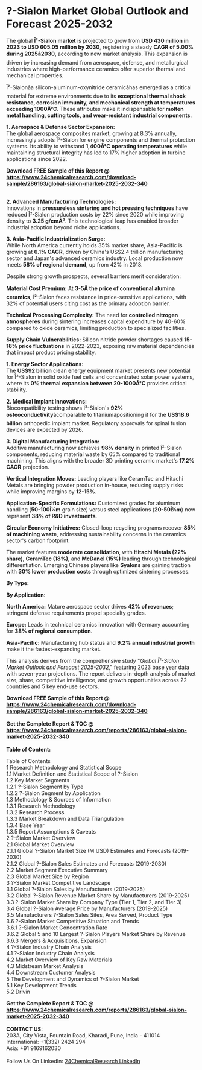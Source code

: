 <h1>?-Sialon Market Global Outlook and Forecast 2025-2032</h1><p>The global <strong>Î²-Sialon market</strong> is projected to grow from <strong>USD 430 million in 2023 to USD 605.05 million by 2030</strong>, registering a steady <strong>CAGR of 5.00% during 2025â2030</strong>, according to new market analysis. This expansion is driven by increasing demand from aerospace, defense, and metallurgical industries where high-performance ceramics offer superior thermal and mechanical properties.</p><p>Î²-Sialonâa silicon-aluminum-oxynitride ceramicâhas emerged as a critical material for extreme environments due to its <strong>exceptional thermal shock resistance, corrosion immunity, and mechanical strength at temperatures exceeding 1000Â°C</strong>. These attributes make it indispensable for <strong>molten metal handling, cutting tools, and wear-resistant industrial components</strong>.</p><p><strong>1. Aerospace &amp; Defense Sector Expansion:</strong><br>
The global aerospace composites market, growing at 8.3% annually, increasingly adopts Î²-Sialon for engine components and thermal protection systems. Its ability to withstand <strong>1,400Â°C operating temperatures</strong> while maintaining structural integrity has led to 17% higher adoption in turbine applications since 2022.</p><div><b>Download FREE Sample of this Report @ 
            <a href="https://www.24chemicalresearch.com/download-sample/286163/global-sialon-market-2025-2032-340">
            https://www.24chemicalresearch.com/download-sample/286163/global-sialon-market-2025-2032-340</a></b></div><br><p><strong>2. Advanced Manufacturing Technologies:</strong><br>
Innovations in <strong>pressureless sintering and hot pressing techniques</strong> have reduced Î²-Sialon production costs by 22% since 2020 while improving density to <strong>3.25 g/cmÂ³</strong>. This technological leap has enabled broader industrial adoption beyond niche applications.</p><p><strong>3. Asia-Pacific Industrialization Surge:</strong><br>
While North America currently holds 35% market share, Asia-Pacific is growing at <strong>6.1% CAGR</strong>, driven by China's US$2.4 trillion manufacturing sector and Japan's advanced ceramics industry. Local production now meets <strong>58% of regional demand</strong>, up from 42% in 2018.</p><p>Despite strong growth prospects, several barriers merit consideration:</p><p><strong>Material Cost Premium:</strong> At <strong>3-5Ã the price of conventional alumina ceramics</strong>, Î²-Sialon faces resistance in price-sensitive applications, with 32% of potential users citing cost as the primary adoption barrier.</p><p><strong>Technical Processing Complexity:</strong> The need for <strong>controlled nitrogen atmospheres</strong> during sintering increases capital expenditure by 40-60% compared to oxide ceramics, limiting production to specialized facilities.</p><p><strong>Supply Chain Vulnerabilities:</strong> Silicon nitride powder shortages caused <strong>15-18% price fluctuations</strong> in 2022-2023, exposing raw material dependencies that impact product pricing stability.</p><p><strong>1. Energy Sector Applications:</strong><br>
The <strong>US$92 billion</strong> clean energy equipment market presents new potential for Î²-Sialon in solid oxide fuel cells and concentrated solar power systems, where its <strong>0% thermal expansion between 20-1000Â°C</strong> provides critical stability.</p><p><strong>2. Medical Implant Innovations:</strong><br>
Biocompatibility testing shows Î²-Sialon's <strong>92% osteoconductivity</strong>âcomparable to titaniumâpositioning it for the <strong>US$18.6 billion</strong> orthopedic implant market. Regulatory approvals for spinal fusion devices are expected by 2026.</p><p><strong>3. Digital Manufacturing Integration:</strong><br>
Additive manufacturing now achieves <strong>98% density</strong> in printed Î²-Sialon components, reducing material waste by 65% compared to traditional machining. This aligns with the broader 3D printing ceramic market's <strong>17.2% CAGR</strong> projection.</p><p><strong>Vertical Integration Moves:</strong> Leading players like CeramTec and Hitachi Metals are bringing powder production in-house, reducing supply risks while improving margins by <strong>12-15%</strong>.</p><p><strong>Application-Specific Formulations:</strong> Customized grades for aluminum handling (<strong>50-100Î¼m</strong> grain size) versus steel applications (<strong>20-50Î¼m</strong>) now represent <strong>38% of R&amp;D investments</strong>.</p><p><strong>Circular Economy Initiatives:</strong> Closed-loop recycling programs recover <strong>85% of machining waste</strong>, addressing sustainability concerns in the ceramics sector's carbon footprint.</p><p>The market features <strong>moderate consolidation</strong>, with <strong>Hitachi Metals (22% share)</strong>, <strong>CeramTec (18%)</strong>, and <strong>McDanel (15%)</strong> leading through technological differentiation. Emerging Chinese players like <strong>Syalons</strong> are gaining traction with <strong>30% lower production costs</strong> through optimized sintering processes.</p><p><strong>By Type:</strong></p><p><strong>By Application:</strong></p><p><strong>North America:</strong> Mature aerospace sector drives <strong>42% of revenues</strong>; stringent defense requirements propel specialty grades.</p><p><strong>Europe:</strong> Leads in technical ceramics innovation with Germany accounting for <strong>38% of regional consumption</strong>.</p><p><strong>Asia-Pacific:</strong> Manufacturing hub status and <strong>9.2% annual industrial growth</strong> make it the fastest-expanding market.</p><p>This analysis derives from the comprehensive study "<em>Global Î²-Sialon Market Outlook and Forecast 2025-2032</em>," featuring 2023 base year data with seven-year projections. The report delivers in-depth analysis of market size, share, competitive intelligence, and growth opportunities across 22 countries and 5 key end-use sectors.</p><div><b>Download FREE Sample of this Report @ 
            <a href="https://www.24chemicalresearch.com/download-sample/286163/global-sialon-market-2025-2032-340">
            https://www.24chemicalresearch.com/download-sample/286163/global-sialon-market-2025-2032-340</a></b></div><br><div><b>Get the Complete Report & TOC @ 
            <a href="https://www.24chemicalresearch.com/reports/286163/global-sialon-market-2025-2032-340">
            https://www.24chemicalresearch.com/reports/286163/global-sialon-market-2025-2032-340</a></b></div><br>
            <b>Table of Content:</b><p>Table of Contents<br />
1 Research Methodology and Statistical Scope<br />
1.1 Market Definition and Statistical Scope of ?-Sialon<br />
1.2 Key Market Segments<br />
1.2.1 ?-Sialon Segment by Type<br />
1.2.2 ?-Sialon Segment by Application<br />
1.3 Methodology & Sources of Information<br />
1.3.1 Research Methodology<br />
1.3.2 Research Process<br />
1.3.3 Market Breakdown and Data Triangulation<br />
1.3.4 Base Year<br />
1.3.5 Report Assumptions & Caveats<br />
2 ?-Sialon Market Overview<br />
2.1 Global Market Overview<br />
2.1.1 Global ?-Sialon Market Size (M USD) Estimates and Forecasts (2019-2030)<br />
2.1.2 Global ?-Sialon Sales Estimates and Forecasts (2019-2030)<br />
2.2 Market Segment Executive Summary<br />
2.3 Global Market Size by Region<br />
3 ?-Sialon Market Competitive Landscape<br />
3.1 Global ?-Sialon Sales by Manufacturers (2019-2025)<br />
3.2 Global ?-Sialon Revenue Market Share by Manufacturers (2019-2025)<br />
3.3 ?-Sialon Market Share by Company Type (Tier 1, Tier 2, and Tier 3)<br />
3.4 Global ?-Sialon Average Price by Manufacturers (2019-2025)<br />
3.5 Manufacturers ?-Sialon Sales Sites, Area Served, Product Type<br />
3.6 ?-Sialon Market Competitive Situation and Trends<br />
3.6.1 ?-Sialon Market Concentration Rate<br />
3.6.2 Global 5 and 10 Largest ?-Sialon Players Market Share by Revenue<br />
3.6.3 Mergers & Acquisitions, Expansion<br />
4 ?-Sialon Industry Chain Analysis<br />
4.1 ?-Sialon Industry Chain Analysis<br />
4.2 Market Overview of Key Raw Materials<br />
4.3 Midstream Market Analysis<br />
4.4 Downstream Customer Analysis<br />
5 The Development and Dynamics of ?-Sialon Market <br />
5.1 Key Development Trends<br />
5.2 Drivin</p><div><b>Get the Complete Report & TOC @ 
            <a href="https://www.24chemicalresearch.com/reports/286163/global-sialon-market-2025-2032-340">
            https://www.24chemicalresearch.com/reports/286163/global-sialon-market-2025-2032-340</a></b></div><br><b>CONTACT US:</b><br>
            203A, City Vista, Fountain Road, Kharadi, Pune, India - 411014<br>
            International: +1(332) 2424 294<br>
            Asia: +91 9169162030 <br><br>
            Follow Us On LinkedIn: <a href="https://www.linkedin.com/company/24chemicalresearch/">24ChemicalResearch LinkedIn</a>